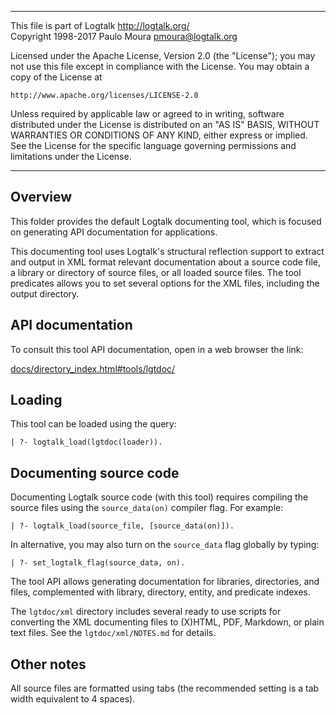 ________________________________________________________________________

This file is part of Logtalk <http://logtalk.org/>  
Copyright 1998-2017 Paulo Moura <pmoura@logtalk.org>

Licensed under the Apache License, Version 2.0 (the "License");
you may not use this file except in compliance with the License.
You may obtain a copy of the License at

    http://www.apache.org/licenses/LICENSE-2.0

Unless required by applicable law or agreed to in writing, software
distributed under the License is distributed on an "AS IS" BASIS,
WITHOUT WARRANTIES OR CONDITIONS OF ANY KIND, either express or implied.
See the License for the specific language governing permissions and
limitations under the License.
________________________________________________________________________


Overview
--------

This folder provides the default Logtalk documenting tool, which is focused on
generating API documentation for applications.

This documenting tool uses Logtalk's structural reflection support to extract
and output in XML format relevant documentation about a source code file, a
library or directory  of source files, or all loaded source files. The tool
predicates allows you to set several options for the XML files, including the
output directory.


API documentation
-----------------

To consult this tool API documentation, open in a web browser the link:

[docs/directory_index.html#tools/lgtdoc/](http://logtalk.org/docs/directory_index.html#tools/lgtdoc/)


Loading
-------

This tool can be loaded using the query:

	| ?- logtalk_load(lgtdoc(loader)).


Documenting source code
-----------------------

Documenting Logtalk source code (with this tool) requires compiling the source
files using the `source_data(on)` compiler flag. For example:

	| ?- logtalk_load(source_file, [source_data(on)]).

In alternative, you may also turn on the `source_data` flag globally by typing:

	| ?- set_logtalk_flag(source_data, on).

The tool API allows generating documentation for libraries, directories, and
files, complemented with library, directory, entity, and predicate indexes.

The `lgtdoc/xml` directory includes several ready to use scripts for converting
the XML documenting files to (X)HTML, PDF, Markdown, or plain text files. See
the `lgtdoc/xml/NOTES.md` for details.


Other notes
-----------

All source files are formatted using tabs (the recommended setting is a
tab width equivalent to 4 spaces).
